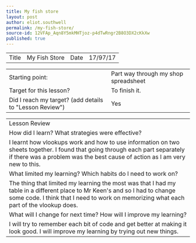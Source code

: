 ```yaml
---
title: My fish store
layout: post
author: eliot.southwell
permalink: /my-fish-store/
source-id: 12VFAp_Aqn8Y5mkMHTjoz-p4dTwRngr2B8O3DX2cKkXw
published: true
---
```

<table>
  <tr>
    <td>Title</td>
    <td>My Fish Store</td>
    <td>Date</td>
    <td>17/97/17</td>
  </tr>
</table>


<table>
  <tr>
    <td>Starting point:</td>
    <td>Part way through my shop spreadsheet</td>
  </tr>
  <tr>
    <td>Target for this lesson?</td>
    <td>To finish it.</td>
  </tr>
  <tr>
    <td>Did I reach my target? 
(add details to "Lesson Review")</td>
    <td>Yes</td>
  </tr>
</table>


<table>
  <tr>
    <td>Lesson Review</td>
  </tr>
  <tr>
    <td>How did I learn? What strategies were effective? </td>
  </tr>
  <tr>
    <td>I learnt how vlookups work and how to use information on two sheets together. I found that going through each part separately if there was a problem was the best cause of action as I am very new to this.</td>
  </tr>
  <tr>
    <td>What limited my learning? Which habits do I need to work on? </td>
  </tr>
  <tr>
    <td>The thing that limited my learning the most was that I had my table in a different place to Mr Keen's and so I had to change some code. I think that I need to work on memorizing what each part of the vlookup does.</td>
  </tr>
  <tr>
    <td>What will I change for next time? How will I improve my learning?</td>
  </tr>
  <tr>
    <td>I will try to remember each bit of code and get better at making it look good. I will improve my learning by trying out new things.</td>
  </tr>
</table>


